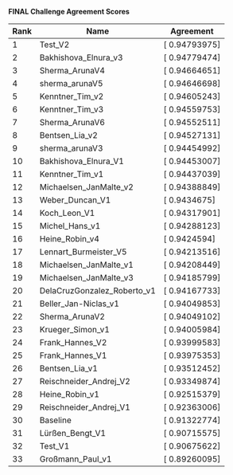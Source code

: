 **FINAL Challenge Agreement Scores**



|Rank|Name|Agreement|
|----|-----|---|
|1|Test_V2|[ 0.94793975]|
|2|Bakhishova_Elnura_v3|[ 0.94779474]|
|3|Sherma_ArunaV4|[ 0.94664651]|
|4|sherma_arunaV5|[ 0.94646698]|
|5|Kenntner_Tim_v2|[ 0.94605243]|
|6|Kenntner_Tim_v3|[ 0.94559753]|
|7|Sherma_ArunaV6|[ 0.94552511]|
|8|Bentsen_Lia_v2|[ 0.94527131]|
|9|sherma_arunaV3|[ 0.94454992]|
|10|Bakhishova_Elnura_V1|[ 0.94453007]|
|11|Kenntner_Tim_v1|[ 0.94437039]|
|12|Michaelsen_JanMalte_v2|[ 0.94388849]|
|13|Weber_Duncan_V1|[ 0.9434675]|
|14|Koch_Leon_V1|[ 0.94317901]|
|15|Michel_Hans_v1|[ 0.94288123]|
|16|Heine_Robin_v4|[ 0.9424594]|
|17|Lennart_Burmeister_V5|[ 0.94213516]|
|18|Michaelsen_JanMalte_v1|[ 0.94208449]|
|19|Michaelsen_JanMalte_v3|[ 0.94185799]|
|20|DelaCruzGonzalez_Roberto_v1|[ 0.94167733]|
|21|Beller_Jan-Niclas_v1|[ 0.94049853]|
|22|Sherma_ArunaV2|[ 0.94049102]|
|23|Krueger_Simon_v1|[ 0.94005984]|
|24|Frank_Hannes_V2|[ 0.93999583]|
|25|Frank_Hannes_V1|[ 0.93975353]|
|26|Bentsen_Lia_v1|[ 0.93512452]|
|27|Reischneider_Andrej_V2|[ 0.93349874]|
|28|Heine_Robin_v1|[ 0.92515379]|
|29|Reischneider_Andrej_V1|[ 0.92363006]|
|30|Baseline|[ 0.91322774]|
|31|Lürßen_Bengt_V1|[ 0.90715575]|
|32|Test_V1|[ 0.90675622]|
|33|Großmann_Paul_v1|[ 0.89260095]|
